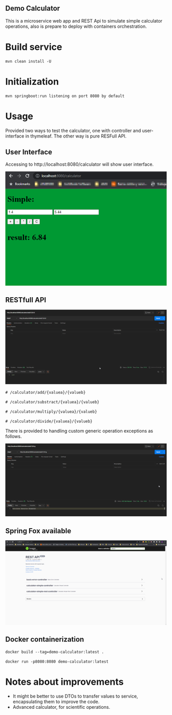 ## Demo Calculator

This is a microservice web app and REST Api to simulate simple calculator operations, also is prepare to deploy with containers 
orchestration.

# Build service

````
mvn clean install -U
````
# Initialization 
````
mvn springboot:run listening on port 8080 by default
````

# Usage

Provided two ways to test the calculator, one with controller and user-interface in thymeleaf. 
The other way is pure RESFull API.

## User Interface

Accessing to http://localhost:8080/calculator will show user interface.

![](images\calculator-ui.png)

## RESTfull API

![](images\RESTFull-API.png)

````
# /calculator/add/{valuea}/{valueb}
````
````
# /calculator/substract/{valuea}/{valueb}
````
````
# /calculator/multiply/{valuea}/{valueb}
````
````
# /calculator/divide/{valuea}/{valueb}
````

There is provided to handling custom generic operation exceptions as follows.

![](images\RESTFull-API-Exception.png)

## Spring Fox available

![](images\springFox.png)

## Docker containerization

````
docker build --tag=demo-calculator:latest .
````
````
docker run -p8080:8080 demo-calculator:latest
````

# Notes about improvements

- It might be better to use DTOs to transfer values to service, encapsulating them to improve the code. 
- Advanced calculator, for scientific operations. 
